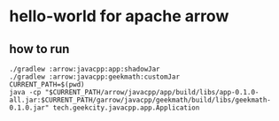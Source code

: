 # hello-world for apache arrow

## how to run
```shell
./gradlew :arrow:javacpp:app:shadowJar
./gradlew :arrow:javacpp:geekmath:customJar
CURRENT_PATH=$(pwd)
java -cp "$CURRENT_PATH/arrow/javacpp/app/build/libs/app-0.1.0-all.jar:$CURRENT_PATH/garrow/javacpp/geekmath/build/libs/geekmath-0.1.0.jar" tech.geekcity.javacpp.app.Application
```
